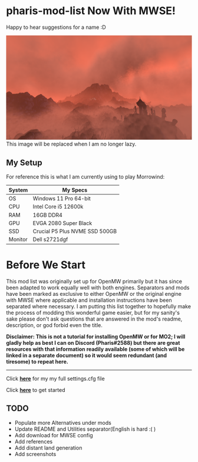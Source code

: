 # pharis-mod-list Now With MWSE!
Happy to hear suggestions for a name :D

![This will be replaced](images/placeholder.png)
This image will be replaced when I am no longer lazy.
<!--
# About

Inspired by guides such as Morrowind Sharp, An Alternative to Morrowind Rebirth, and Necrolesian's mod list this is intended to be a comprehensive graphical overhaul of the game while staying true to the source material. This is not a mod list for modding Morrowind into a different game.  



[**OpenMW**](https://openmw.org/downloads/)
-->
## My Setup
For reference this is what I am currently using to play Morrowind: 

System | My Specs
------------- | -------------
OS | Windows 11 Pro 64-bit
CPU | Intel Core i5 12600k
RAM | 16GB DDR4
GPU | EVGA 2080 Super Black
SSD | Crucial P5 Plus NVME SSD 500GB
Monitor | Dell s2721dgf

# Before We Start

This mod list was originally set up for OpenMW primarily but it has since been adapted to work equally well with both engines. Separators and mods have been marked as exclusive to either OpenMW or the original engine with MWSE where applicable and installation instructions have been separated where necessary. I am putting this list together to hopefully make the process of modding this wonderful game easier, but for my sanity's sake please don't ask questions that are answered in the mod's readme, description, or god forbid even the title. 

 **Disclaimer: This is not a tutorial for installing **OpenMW** or for **MO2**; I will gladly help as best I can on Discord (Pharis#2588) but there are great resources with that information readily available (some of which will be linked in a separate document) so it would seem redundant (and tiresome) to repeat here.**
 
 ----

Click [**here**](config/settings.cfg) for my my full settings.cfg file
<!--
Click [**here**](config/) for my MWSE config files.
-->
Click [**here**](modlist.md) to get started

## TODO
- Populate more Alternatives under mods
- Update README and Utilities separator(English is hard :( )
- Add download for MWSE config
- Add references
- Add distant land generation
- Add screenshots
